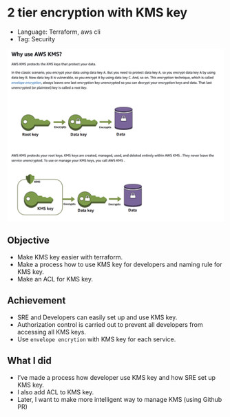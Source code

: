 # 2 tier encryption with KMS key

- Language: Terraform, aws cli
- Tag: Security

![Untitled](./images/Untitled.png)

## Objective

- Make KMS key easier with terraform.
- Make a process how to use KMS key for developers and naming rule for KMS key.
- Make an ACL for KMS key.

## Achievement

- SRE and Developers can easily set up and use KMS key.
- Authorization control is carried out to prevent all developers from accessing all KMS keys.
- Use `envelope encrytion` with KMS key for each service.

## What I did

- I’ve made a process how developer use KMS key and how SRE set up KMS key.
- I also add ACL to KMS key.
- Later, I want to make more intelligent way to manage KMS (using Github PR)
